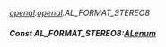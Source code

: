 _[openal](../../modules/openal/openal-module.md):[openal](../../modules/openal/openal-module.md).AL\_FORMAT\_STEREO8_
##### Const AL\_FORMAT\_STEREO8:[ALenum](../../modules/openal/openal-alenum.md)

